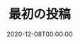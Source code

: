 ---
title: "最初の投稿"
slug: /my-first-post
date: 2020-12-08T00:00:00
first_image: './images/shinsyakaijin_woman2.png'
description: "猫のニョウカン結石について"
---